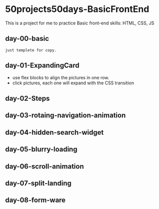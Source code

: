 # 50projects50days-BasicFrontEnd

This is a project for me to practice Basic front-end skills: HTML, CSS, JS

## day-00-basic

    just templete for copy.

## day-01-ExpandingCard

- use flex blocks to align the pictures in one row.
- click pictures, each one will expand with the CSS transition

## day-02-Steps

## day-03-rotaing-navigation-animation

## day-04-hidden-search-widget

## day-05-blurry-loading

## day-06-scroll-animation

## day-07-split-landing

## day-08-form-ware
